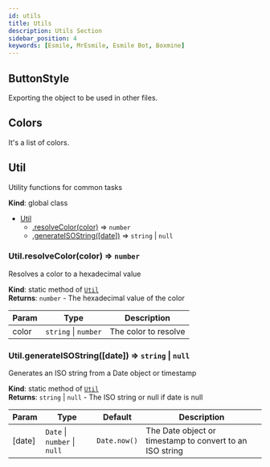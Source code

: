 ```yaml
---
id: utils
title: Utils
description: Utils Section
sidebar_position: 4
keywords: [Esmile, MrEsmile, Esmile Bot, Boxmine]
---
```


<a name="module_ButtonStyle"></a>

## ButtonStyle

Exporting the object to be used in other files.

<a name="module_Colors"></a>

## Colors

It's a list of colors.

<a name="Util"></a>

## Util

Utility functions for common tasks

**Kind**: global class

- [Util](#Util)
  - [.resolveColor(color)](#Util.resolveColor) ⇒ <code>number</code>
  - [.generateISOString([date])](#Util.generateISOString) ⇒ <code>string</code> \| <code>null</code>

<a name="Util.resolveColor"></a>

### Util.resolveColor(color) ⇒ <code>number</code>

Resolves a color to a hexadecimal value

**Kind**: static method of [<code>Util</code>](#Util)  
**Returns**: <code>number</code> - The hexadecimal value of the color

| Param | Type                                       | Description          |
| ----- | ------------------------------------------ | -------------------- |
| color | <code>string</code> \| <code>number</code> | The color to resolve |

<a name="Util.generateISOString"></a>

### Util.generateISOString([date]) ⇒ <code>string</code> \| <code>null</code>

Generates an ISO string from a Date object or timestamp

**Kind**: static method of [<code>Util</code>](#Util)  
**Returns**: <code>string</code> \| <code>null</code> - The ISO string or null if date is null

| Param  | Type                                                          | Default                 | Description                                              |
| ------ | ------------------------------------------------------------- | ----------------------- | -------------------------------------------------------- |
| [date] | <code>Date</code> \| <code>number</code> \| <code>null</code> | <code>Date.now()</code> | The Date object or timestamp to convert to an ISO string |
